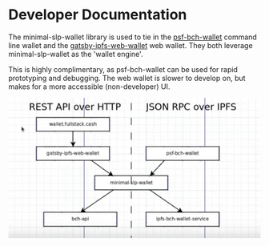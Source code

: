 # Developer Documentation

The minimal-slp-wallet library is used to tie in the [psf-bch-wallet](https://github.com/Permissionless-Software-Foundation/psf-bch-wallet) command line wallet and the [gatsby-ipfs-web-wallet](https://github.com/Permissionless-Software-Foundation/gatsby-ipfs-web-wallet) web wallet. They both leverage minimal-slp-wallet as the 'wallet engine'.

This is highly complimentary, as psf-bch-wallet can be used for rapid prototyping and debugging. The web wallet is slower to develop on, but makes for a more accessible (non-developer) UI.

![Dependency diagram](./images/dep-diagram.png)
